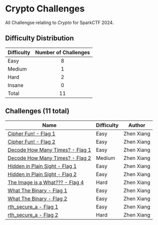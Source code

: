 # Crypto Challenges

All Challengse relating to *Crypto* for SparkCTF 2024.

## Difficulty Distribution

| Difficulty | Number of Challenges |
| ---------- |:--------------------:|
| Easy | 8 |
| Medium | 1 |
| Hard | 2 |
| Insane | 0 |
| Total | 11 |

## Challenges (11 total)

| Name | Difficulty | Author |
| ---- | ---------- | ------ |
| [Cipher Fun! - Flag 1](./CipherFun1) | Easy | Zhen Xiang |
| [Cipher Fun! - Flag 2](./CipherFun2) | Easy | Zhen Xiang |
| [Decode How Many Times? - Flag 1](./DecodeHowManyTimes1) | Easy | Zhen Xiang |
| [Decode How Many Times? - Flag 2](./DecodeHowManyTimes2) | Medium | Zhen Xiang |
| [Hidden in Plain Sight - Flag 1](./HiddenInPlainSight1) | Easy | Zhen Xiang |
| [Hidden in Plain Sight - Flag 2](./HiddenInPlainSight2) | Easy | Zhen Xiang |
| [The Image is a What??? - Flag 4](./TheImageIsAWhat4) | Hard | Zhen Xiang |
| [What The Binary - Flag 1](./WhatTheBinary1) | Easy | Zhen Xiang |
| [What The Binary - Flag 2](./WhatTheBinary2) | Easy | Zhen Xiang |
| [rth_secure_a - Flag 1](./rth_secure_a1) | Easy | Zhen Xiang |
| [rth_secure_a - Flag 2](./rth_secure_a2) | Hard | Zhen Xiang |
